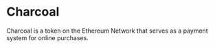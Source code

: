# Charcoal

Charcoal is a token on the Ethereum Network that serves as a payment system for online purchases.

## 